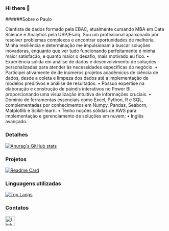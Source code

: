 ### Hi there 👋

######Sobre o Paulo

Cientista de dados formado pela EBAC, atualmente cursando MBA em Data Science e Analytics pela USP/Esalq.
Sou um profissional apaixonado por resolver problemas complexos e encontrar oportunidades de melhoria. Minha resiliência e determinação me impulsionam a buscar soluções inovadoras, enquanto que ver tudo funcionando perfeitamente é minha maior satisfação, e quanto maior o desafio, mais motivado eu fico.
• Experiência sólida em análise de dados e desenvolvimento de soluções personalizadas para atender às necessidades específicas do negócio.
• Participei ativamente de de inúmeros projetos acadêmicos de ciência de dados, desde a coleta e limpeza dos dados até a implementação de modelos preditivos e análise de resultados.
• Possuo expertise na elaboração e construção de painéis interativos no Power BI, proporcionando uma visualização intuitiva de informações cruciais.
• Domínio de ferramentas essenciais como Excel, Python, R e SQL, complementadas por conhecimentos em Numpy, Pandas, Seaborn, Matplotlib e Scikit-learn.
• Tenho noções sólidas de AWS para implementação e gerenciamento de soluções em nuvem;
• Inglês avançado. 


### Detalhes
[![Anurag's GitHub stats](https://github-readme-stats.vercel.app/api?username=paulobrunini&show_icons=true&theme=dark)](https://github.com/anuraghazra/github-readme-stats)

### Projetos

[![Readme Card](https://github-readme-stats.vercel.app/api/pin/?username=paulobrunini&repo=Cartorioebac&theme=dark)](https://github.com/anuraghazra/github-readme-stats)

### Linguagens utilizadas

[![Top Langs](https://github-readme-stats.vercel.app/api/top-langs/?username=paulobrunini&layout=compact)](https://github.com/anuraghazra/github-readme-stats)


### Contatos

[<img src='https://img.shields.io/badge/LinkedIn-0077B5?style=for-the-badge&logo=linkedin&logoColor=white' alt='Linkedin' height='30'>](https://www.linkedin.com/in/paulo-brunini/)

